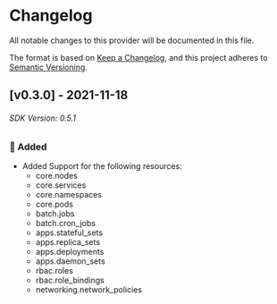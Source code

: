 # Changelog

All notable changes to this provider will be documented in this file.

The format is based on [Keep a Changelog](https://keepachangelog.com/en/1.0.0/),
and this project adheres to [Semantic Versioning](https://semver.org/spec/v2.0.0.html).

## [v0.3.0] - 2021-11-18
###### SDK Version: 0.5.1

### :rocket: Added
 - Added Support for the following resources:
    * core.nodes
    * core.services
    * core.namespaces
    * core.pods
    * batch.jobs
    * batch.cron_jobs
    * apps.stateful_sets
    * apps.replica_sets
    * apps.deployments
    * apps.daemon_sets
    * rbac.roles
    * rbac.role_bindings
    * networking.network_policies
